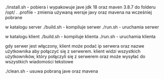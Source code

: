./install.sh - pobiera i wypakowuje jave jdk 18 oraz maven 3.8.7 do folderu /opt/
. .profile - zmienia używaną wersje javy oraz mavena na wcześniej pobrane

w katalogu server 
./build.sh - kompiluje serwer
./run.sh - uruchamia serwer

w katalogu klient 
./build.sh - kompiluje klienta
./run.sh - uruchamia klienta

gdy serwer jest włączony, klient może podać ip serwera oraz nazwe użytkownika aby połączyć się z serwerem.
klient widzi wszystkich użytkowników, który połączyli się z serwerem oraz może wysyłać do wszystkich
wiadomości tekstowe

./clean.sh - usuwa pobraną jave oraz mavena
